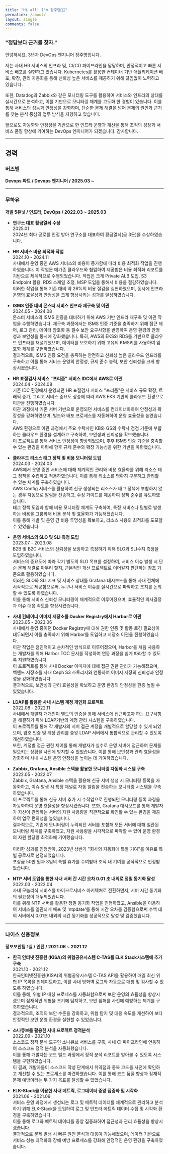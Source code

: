 ```yaml
---
title: "Hi all! I'm 장주명👋🏻"
permalink: /about/
layout: single
comments: false
---
```


### "정답보다 근거를 찾자."

안녕하세요. 
3년차 DevOps 엔지니어 장주명입니다.

저는 사내 HR 서비스의 인프라 및, CI/CD 파이프라인을 담당하며, 안정적이고 빠른 서비스 배포를 실현하고 있습니다. 
Kubernetes를 활용한 컨테이너 기반 애플리케이션 배포, 확장, 관리 자동화를 통해 신뢰성 높은 서비스를 제공하기 위해 끊임없이 노력하고 있습니다.

또한, Datadog과 Zabbix와 같은 모니터링 도구를 활용하여 서비스와 인프라의 상태를 실시간으로 분석하고, 이를 기반으로 모니터링 체계를 고도화 한 경험이 있습니다. 
이를 통해 서비스의 성능과 안정성을 강화하며, 단순한 문제 해결을 넘어 문제의 원인과 근거를 찾는 분석 중심의 업무 방식을 지향하고 있습니다.

앞으로도 자동화와 안정성을 기반으로 한 인프라 운영과 개선을 통해 조직의 성장과 서비스 품질 향상에 기여하는 DevOps 엔지니어가 되겠습니다.
감사합니다.

---

## 경력

### 버즈빌
**Devops 파트 / Devops 엔지니어 / 2025.03 ~**

---

### 무하유
**개발 5유닛 / 인프라, DevOps / 2022.03 ~ 2025.03**

* **연구소 대표 활금열쇠 수상**\
    2025.01\
    2024년 최다 공로를 인정 받아 연구소를 대표하여 황금열쇠(금 3돈)을 수상하였습니다.


* **HR 서비스 비용 최적화 작업**\
    2024.10 - 2024.11\
    사내에서 운영 중인 AWS 서비스의 비용이 증가함에 따라 비용 최적화 작업을 진행 하였습니다. 이 작업은 메가존 클라우드와 협업하여 제공받은 비용 최적화 리포트를 기반으로 체계적으로 수행되었습니다. 작업은 크게 Private ALB 도입, S3 Endpoint 활용, RDS 스케일 조정, MSP 도입을 통해서 비용을 절감하였습니다. \
    이러한 작업을 통해 기존 대비 약 26%의 비용 절감을 실현하였으며, 동시에 인프라 운영의 효율성과 안정성을 크게 향상시키는 성과를 달성하였습니다.

* **ISMS 인증 대비 몬스터 서비스 인프라 재구축 및 이관**\
    2024.05 - 2024.08\
    몬스터 서비스의 ISMS 인증을 대비하기 위해 AWS 기반 인프라 재구축 및 이관 작업을 수행하였습니다. 재구축 과정에서는 ISMS 인증 기준을 충족하기 위해 접근 제어, 로그 관리, 데이터 암호화 등 필수 보안 요구사항을 반영하여 운영 환경의 안정성과 보안성을 동시에 강화했습니다. 특히, AWS의 EKS와 RDS를 기반으로 클라우드 인프라를 재설계했으며, 데이터를 보호하기 위해 고유의 KMS키를 사용하여 암호화 체계를 구현하였습니다.\
    결과적으로, ISMS 인증 요건을 충족하는 안전하고 신뢰성 높은 클라우드 인프라를 구축하고 이를 통해 서비스 운영의 안정성, 규제 준수 능력, 보안 신뢰성을 크게 향상시켰습니다.

* **HR 표절검사 서비스 "프리즘" 서비스 IDC에서 AWS로 이관**\
    2024.04 - 2024.08\
    기존 IDC 환경에서 운영되던 HR 표절검사 서비스 "프리즘"은 서비스 규모 확장, 트래픽 증가, 그리고 서비스 중요도 상승에 따라 AWS EKS 기반의 클라우드 환경으로 이관을 진행하였습니다.\
    이관 과정에서 기존 서버 기반으로 운영되던 서비스를 컨테이너화하여 안정성과 확장성을 강화하였으며, 빌드와 배포 프로세스를 자동화하여 운영 효율성을 높였습니다. \
    AWS 환경으로 이관 과정에서 주요 수탁사인 KB와 GS의 수탁사 점검 기준에 부합하는 클라우드 환경을 설계하고 구축하여, 보안성과 신뢰성을 확보했습니다.\
    이 프로젝트를 통해 서비스 안정성이 향상되었으며, 추후 ISMS 인증 기준을 충족할 수 있는 환경을 마련해 향후 규제 준수와 확장 가능성을 위한 기반을 마련했습니다.

* **클라우드 리소스 태그 정책 및 비용 모니터링 도입**\
    2024.03 - 2024.03\
    AWS에서 운영 중인 서비스에 대해 체계적인 관리와 비용 효율화를 위해 리소스 태그 정책을 수립하고 적용하였습니다. 이를 통해 리소스를 명확히 구분하고 관리할 수 있는 체계를 구축하였습니다.\
    AWS Config 서비스를 활용하여 신규 생성되는 리소스가 태그 정책에 부합하지 않는 경우 자동으로 알림을 전송하고, 수정 가이드를 제공하여 정책 준수를 유도하였습니다.\
    태그 정책 도입과 함께 비용 모니터링 체계도 구축하여, 특정 서비스나 팀별로 발생하는 비용을 그룹화해 비용 분석 및 효율화가 가능해졌습니다. \
    이를 통해 개발 및 운영 간 비용 투명성을 확보하고, 리소스 사용의 최적화를 도모할 수 있었습니다.

* **운영 서비스의 SLO 및 SLI 측정 도입**\
    2023.07 - 2023.08\
    B2B 및 B2C 서비스의 신뢰성을 보장하고 측정하기 위해  SLO와 SLI수치 측정을 도입하였습니다.\
    서비스의 중요도에 따라 각기 별도의 SLO 목표를 설정하여, 서비스 이슈 발생 시 단순 문제 해결로 마무리 할지, 근본적인 개선 프로젝트로 이어갈지 판단하는 참조 기준으로 활용하였습니다.\
    이러한 SLO와 SLI 지표 및 서비스 상태를 Grafana 대시보드를 통해 사내 전체에 시각적으로 제공함으로써, 누구나 서비스 이슈를 실시간으로 파악하고 조치를 논의할 수 있도록 하였습니다. \
    이를 통해 서비스 신뢰성 모니터링이 체계적으로 이루어졌으며, 효율적인 의사결정과 이슈 대응 속도를 향상시켰습니다.

* **사내 컨테이너 이미지 저장소를 Docker Registry에서 Harbor로 이관**\
    2023.05 - 2023.06\
    사내에서 운영 중이던 Docker Registry에 대해 권한 인증 및 활동 로깅 필요성이 대두되면서 이를 충족하기 위해 Harbor를 도입하고 저장소 이관을 진행하였습니다.\
    이관 작업은 점진적이고 순차적인 방식으로 이루어졌으며, Harbor를 처음 사용하는 개발자를 위해 Harbor TOC 문서를 작성하여 연동 과정을 쉽게 따라할 수 있도록 지원하였습니다.\
    이 프로젝트를 통해 사내 Docker 이미지에 대해 접근 권한 관리가 가능해졌으며, 백엔드 저장소를 사내 Ceph S3 스토리지와 연동하여 이미지 저장의 신뢰성과 안정성을 강화하였습니다. \
    결과적으로, 보안성과 관리 효율성을 확보하고 운영 환경의 안정성을 한층 높일 수 있었습니다.

* **LDAP를 활용한 사내 시스템 계정 개인화 프로젝트**\
    2022.08 - 2022.11\
    사내에서 개발자 개개인이 별도의 인증을 통해 서비스에 접근하고자 하는 요구사항을 해결하기 위해 LDAP기반의 계정 관리 시스템을 구축하였습니다.\
    이 프로젝트를 통해 각 개발자의 서버 접근 계정을 개별적으로 할당할 수 있게 되었으며, 암호 인증 및 계정 관리를 중앙 LDAP 서버에서 통합적으로 관리할 수 있도록 개선하였습니다.\
    또한, 계정별 접근 권한 제어를 통해 개발자가 실수로 운영 서버에 접근하여 문제를 일으키는 상황을 사전에 방지할 수 있었습니다. 이를 통해 보안성과 관리 효율성을 강화하며 사내 시스템 운영 안정성을 높이는 데 기여하였습니다.

* **Zabbix, Grafana, Ansible 스택을 활용한 모니터링 자동화 시스템 구축**\
    2022.05 - 2022.07\
    Zabbix, Grafana, Ansible 스택을 활용해 신규 서버 생성 시 모니터링 등록을 자동화하고, 이슈 발생 시 특정 채널로 자동 알림을 전송하는 모니터링 시스템을 구축하였습니다.\
    이 프로젝트를 통해 신규 서버 추가 시 수작업으로 진행되던 모니터링 등록 과정을 자동화하여 운영 효율성을 향상시켰습니다. 또한, Grafana 대시보드를 통해 개발자가 자신이 관리하는 서버의 자원 사용량을 직관적으로 확인할 수 있는 환경을 제공하여 업무 편의성을 높였습니다.\
    결과적으로, 기존에 모니터링이 누락되던 서버를 포함해 모든 서버에 대해 일관된 모니터링 체계를 구축하였고, 자원 사용량을 시각적으로 파악할 수 있어 운영 환경의 자원 할당량 최적화에 기여했습니다.\
    \
    이러한 성과를 인정받아, 2023년 상반기 "회사의 자동화에 특별 기여"를 이유로 특별 공로자로 선정되었습니다.\
    포상금 50만 원과 3일의 특별 휴가를 수여받아 조직 내 기여를 공식적으로 인정받았습니다.

* **NTP 서버 도입을 통한 사내 서버 간 시간 오차 0.01 초 내외로 정밀 동기화 달성**\
    2022.03 - 2022.04\
    사내 모놀리식 서비스를 마이크로서비스 아키텍처로 전환하면서, 서버 시간 동기화의 필요성이 대두되었습니다. \
    이를 위해 NTP 서버를 활용한 정밀 동기화 작업을 진행하였고, Ansible을 이용하여 서비스를 일관되게 배포 및 'ntpdate'를 통해 시간 오차를 검증함으로써 수백 대의 서버에서 0.01초 내외의 시간 동기화를 성공적으로 달성 및 검증했습니다.

---

### 나이스 신용정보

**정보보안팀 1실 / 인턴 / 2021.06 ~ 2021.12**

* **한국 인터넷 진흥원 (KISA)의 위협공유시스템 C-TAS를 ELK Stack시스템에 추가 구축** \
    2021.10 - 2021.12\
    한국인터넷진흥원(KISA)의 위협공유시스템 C-TAS API를 활용하여 매일 최신 위협 IP 목록을 업데이트하고, 이를 사내 방화벽 로그와 자동으로 매칭 및 검사할 수 있도록 하였습니다. \
    이를 통해, 위협 IP 매칭 프로세스를 자동화함으로써 보안 운영의 효율성을 향상시켰으며 잠재적인 위협을 조기에 탐지하고, 보안 침해를 사전에 예방하는 체계를 구축하였습니다.\
    결과적으로, 조직의 보안 수준을 강화하고, 위협 탐지 및 대응 속도를 개선하여 보다 안정적인 보안 운영 환경을 실현할 수 있었습니다.

* **소나큐브를 활용한 사내 프로젝트 정적분석**\
    2022.09 - 2021.10\
    소스코드 정적 분석 도구인 소나큐브 서비스를 구축, 사내 CI 파이프라인에 연동하여 소스코드 정적 분석을 자동화했습니다. \
    이를 통해 개발자는 코드 빌드 과정에서 정적 분석 리포트를 받아볼 수 있도록 시스템을 구현하였습니다.\
    이 결과, 개발자들이 소스코드 작성 단계에서 취약점과 중복 코드를 사전에 확인하고 개선할 수 있는 프로세스를 마련하였습니다. 이를 통해 코드 품질 향상과 잠재적 문제 예방이라는 두 가지 목표를 달성할 수 있었습니다.


* **ELK-Stack을 이용한 사내 메트릭, 로그데이터 중앙 집중화 및 시각화**\
    2021.06 - 2021.09\
    서비스 운영 과정에서 생성되는 로그 및 메트릭 데이터를 체계적으로 관리하고 분석하기 위해 ELK-Stack을 도입하여 로그 및 인프라 메트릭 데이터 수집 및 시각화 환경을 구축하였습니다.\
    이를 통해 로그와 메트릭 데이터를 중앙 집중화하여 접근성과 관리 효율성을 향상시켰습니다. \
    결과적으로 문제 발생 시 빠른 원인 분석과 대응이 가능해졌으며, 데이터 기반으로 서비스 성능 최적화와 장애 예방 프로세스를 강화해 안정적인 운영 환경을 구축하였습니다.
